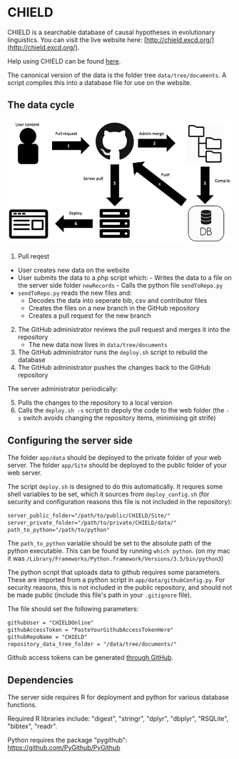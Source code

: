 # CHIELD

CHIELD is a searchable database of causal hypotheses in evolutionary linguistics.  You can visit the live website here: [http://chield.excd.org/](http://chield.excd.org/).

Help using CHIELD can be found [here](https://chield.excd.org/help.html).

The canonical version of the data is the folder tree `data/tree/documents`.  A script compiles this into a database file for use on the website.

## The data cycle

![alt text](https://raw.githubusercontent.com/CHIELDOnline/CHIELD/master/misc/DevelopmentCycle.png)

1.  Pull reqest
  -  User creates new data on the website
  -  User submits the data to a php script which:
    -  Writes the data to a file on the server side folder `newRecords`
    -  Calls the python file `sendToRepo.py`
  -  `sendToRepo.py` reads the new files and:
     -  Decodes the data into seperate bib, csv and contributor files
     -  Creates the files on a new branch in the GitHub repository
     -  Creates a pull request for the new branch
2.  The GitHub administrator reviews the pull request and merges it into the repository
    -  The new data now lives in `data/tree/documents`
3.  The GitHub administrator runs the `deploy.sh` script to rebuild the database
4.  The GitHub administrator pushes the changes back to the GitHub repository

The server administrator periodically:

5.  Pulls the changes to the repository to a local version
6.  Calls the `deploy.sh -s` script to depoly the code to the web folder (the `-s` switch avoids changing the repository items, minimising git strife)



## Configuring the server side


The folder `app/data` should be deployed to the private folder of your web server.
The folder `app/Site` should be deployed to the public folder of your web server.

The script `deploy.sh` is designed to do this automatically.  It requres some shell variables to be set, which it sources from `deploy_config.sh` (for security and configuration reasons this file is not included in the repository):

```
server_public_folder="/path/to/public/CHIELD/Site/"
server_private_folder="/path/to/private/CHIELD/data/"
path_to_python="/path/to/python"
```

The `path_to_python` variable should be set to the absolute path of the python executable.  This can be found by running `which python`.  (on my mac it was `/Library/Frameworks/Python.framework/Versions/3.5/bin/python3`)

The python script that uploads data to github requires some parameters.  These are imported from a python script in `app/data/githubConfig.py`.  For security reasons, this is not included in the public repository, and should not be made public (include this file's path in your `.gitignore` file).

The file should set the following parameters:

```
githubUser = "CHIELDOnline"
githubAccessToken = "PasteYourGithubAccessTokenHere"
githubRepoName = "CHIELD"
repository_data_tree_folder = "/data/tree/documents/"
```

Github access tokens can be generated [through GitHub](https://help.github.com/articles/creating-a-personal-access-token-for-the-command-line/).

## Dependencies

The server side requires R for deployment and python for various database functions.

Required R libraries include: "digest", "stringr", "dplyr", "dbplyr", "RSQLite", "bibtex", "readr".

Python requires the package "pygithub": https://github.com/PyGithub/PyGithub